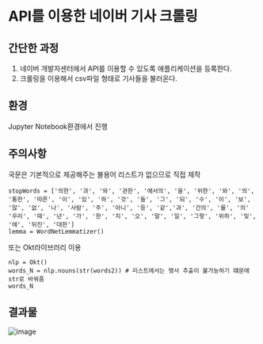 # API를 이용한 네이버 기사 크롤링

## 간단한 과정
1. 네이버 개발자센터에서 API를 이용할 수 있도록 애플리케이션을 등록한다. 
2. 크롤링을 이용해서 csv파일 형태로 기사들을 불러온다. 

## 환경
Jupyter Notebook환경에서 진행

## 주의사항 
국문은 기본적으로 제공해주는 불용어 리스트가 없으므로 직접 제작
```
stopWords = ['의한', '과', '와', '관한', '에서의', '을', '위한', '와', '의', '통한', '따른', '이', '있', '하', '것', '들', '그', '되', '수', '이', '보', '않', '없', '나', '사람', '주', '아니', '등', '같','과', '간의', '를', '의' '우리', '때', '년', '가', '한', '지', '오', '말', '일', '그렇', '위하', '및', '에', '뒤진', '대한']
lemma = WordNetLemmatizer()
```

또는 Okt라이브러리 이용
```
nlp = Okt()
words_N = nlp.nouns(str(words2)) # 리스트에서는 명사 추출이 불가능하기 떄문에 str로 바꿔줌
words_N
```

## 결과물 
![image](https://user-images.githubusercontent.com/48540791/177828334-2bc17fbb-1dbe-4c87-9d41-f607803cef90.png)

